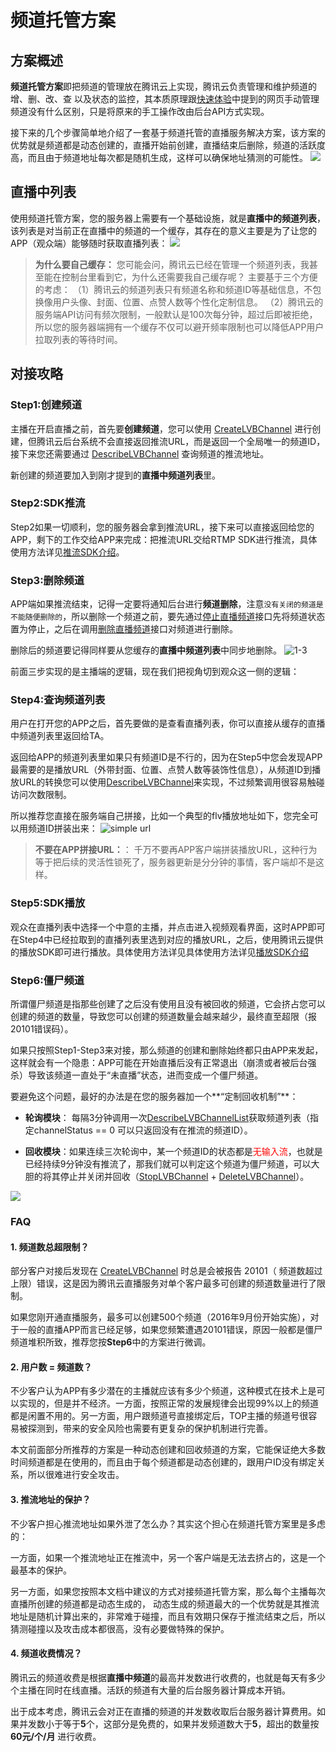 # 频道托管方案
## 方案概述
**频道托管方案**即把频道的管理放在腾讯云上实现，腾讯云负责管理和维护频道的增、删、改、查 以及状态的监控，其本质原理跟[快速体验](http://www.qcloud.com/doc/product/267/4697)中提到的网页手动管理频道没有什么区别，只是将原来的手工操作改由后台API方式实现。

接下来的几个步骤简单地介绍了一套基于频道托管的直播服务解决方案，该方案的优势就是频道都是动态创建的，直播开始前创建，直播结束后删除，频道的活跃度高，而且由于频道地址每次都是随机生成，这样可以确保地址猜测的可能性。
![](//mccdn.qcloud.com/static/img/5f9f08330b500d2c81b7c28be5307fee/image.png)

## 直播中列表
使用频道托管方案，您的服务器上需要有一个基础设施，就是**直播中的频道列表**，该列表是对当前正在直播中的频道的一个缓存，其存在的意义主要是为了让您的APP（观众端）能够随时获取直播列表：
![](//mc.qcloudimg.com/static/img/f64b39ec200d1bc3c74d45ae32d04982/image.png)

>  **为什么要自己缓存：**
>  您可能会问，腾讯云已经在管理一个频道列表，我甚至能在控制台里看到它，为什么还需要我自己缓存呢？
>  主要基于三个方便的考虑：
>  （1）腾讯云的频道列表只有频道名称和频道ID等基础信息，不包换像用户头像、封面、位置、点赞人数等个性化定制信息。
>  （2）腾讯云的服务端API访问有频次限制，一般默认是100次每分钟，超过后即被拒绝，所以您的服务器端拥有一个缓存不仅可以避开频率限制也可以降低APP用户拉取列表的等待时间。

## 对接攻略
### Step1:创建频道
主播在开启直播之前，首先要**创建频道**，您可以使用 [CreateLVBChannel](http://www.qcloud.com/doc/api/258/4703) 进行创建，但腾讯云后台系统不会直接返回推流URL，而是返回一个全局唯一的频道ID，接下来您还需要通过 [DescribeLVBChannel](https://www.qcloud.com/doc/api/258/4717) 查询频道的推流地址。

新创建的频道要加入到刚才提到的**直播中频道列表**里。

### Step2:SDK推流
Step2如果一切顺利，您的服务器会拿到推流URL，接下来可以直接返回给您的APP，剩下的工作交给APP来完成：把推流URL交给RTMP SDK进行推流，具体使用方法详见[推流SDK介绍](http://www.qcloud.com/doc/api/258/4734)。

### Step3:删除频道
APP端如果推流结束，记得一定要将通知后台进行**频道删除**，注意`没有关闭的频道是不能随便删除的`，所以删除一个频道之前，要先通过[停止直播频道](https://www.qcloud.com/doc/api/258/4720)接口先将频道状态置为停止，之后在调用[删除直播频道](https://www.qcloud.com/doc/api/258/4722)接口对频道进行删除。

删除后的频道要记得同样要从您缓存的**直播中频道列表**中同步地删除。
![1-3](//mc.qcloudimg.com/static/img/3cc24ef70bf5d0adfa6612d0eab77bb5/image.png)

前面三步实现的是主播端的逻辑，现在我们把视角切到观众这一侧的逻辑：

### Step4:查询频道列表
用户在打开您的APP之后，首先要做的是查看直播列表，你可以直接从缓存的直播中频道列表里返回给TA。

返回给APP的频道列表里如果只有频道ID是不行的，因为在Step5中您会发现APP最需要的是播放URL（外带封面、位置、点赞人数等装饰性信息），从频道ID到播放URL的转换您可以使用[DescribeLVBChannel](https://www.qcloud.com/doc/api/258/4717)来实现，不过频繁调用很容易触碰访问次数限制。

所以推荐您直接在服务端自己拼接，比如一个典型的flv播放地址如下，您完全可以用频道ID拼装出来：
![simple url](//mc.qcloudimg.com/static/img/cb33257ac2623be2296b3f34a1927ae7/image.png)

>  **不要在APP拼接URL：**：
>  千万不要再APP客户端拼装播放URL，这种行为等于把后续的灵活性锁死了，服务器更新是分分钟的事情，客户端却不是这样。

### Step5:SDK播放
观众在直播列表中选择一个中意的主播，并点击进入视频观看界面，这时APP即可在Step4中已经拉取到的直播列表里选到对应的播放URL，之后，使用腾讯云提供的播放SDK即可进行播放。具体使用方法详见具体使用方法详见[播放SDK介绍](http://www.qcloud.com/doc/api/258/4736)

### Step6:僵尸频道
所谓僵尸频道是指那些创建了之后没有使用且没有被回收的频道，它会挤占您可以创建的频道的数量，导致您可以创建的频道数量会越来越少，最终直至超限（报20101错误码）。

如果只按照Step1-Step3来对接，那么频道的创建和删除始终都只由APP来发起，这样就会有一个隐患：APP可能在开始直播后没有正常退出（崩溃或者被后台强杀）导致该频道一直处于“未直播”状态，进而变成一个僵尸频道。

要避免这个问题，最好的办法是在您的服务器加一个**“定制回收机制”**：
- **轮询模块**： 每隔3分钟调用一次[DescribeLVBChannelList](https://www.qcloud.com/doc/api/258/4716)获取频道列表（指定channelStatus == 0 可以只返回没有在推流的频道ID）。

- **回收模块**：如果连续三次轮询中，某一个频道ID的状态都是<font color='red'>无输入流</font>，也就是已经持续9分钟没有推流了，那我们就可以判定这个频道为僵尸频道，可以大胆的将其停止并关闭并回收（[StopLVBChannel](https://www.qcloud.com/doc/api/258/4720) + [DeleteLVBChannel](https://www.qcloud.com/doc/api/258/4722)）。

![](//mc.qcloudimg.com/static/img/e663d5652dc086a6239f1224274f2c16/image.png)


### FAQ

#### 1. 频道数总超限制？
部分客户对接后发现在 [CreateLVBChannel](http://www.qcloud.com/doc/api/258/4703) 时总是会被报告 20101（ 频道数超过上限）错误，这是因为腾讯云直播服务对单个客户最多可创建的频道数量进行了限制。

如果您刚开通直播服务，最多可以创建500个频道（2016年9月份开始实施），对于一般的直播APP而言已经足够，如果您频繁遭遇20101错误，原因一般都是僵尸频道堆积所致，推荐您按**Step6**中的方案进行微调。

#### 2. 用户数 = 频道数？
不少客户认为APP有多少潜在的主播就应该有多少个频道，这种模式在技术上是可以实现的，但是并不经济。一方面，按照正常的发展规律会出现99%以上的频道都是闲置不用的。另一方面，用户跟频道号直接绑定后，TOP主播的频道号很容易被探测到，带来的安全风险也需要有更复杂的保护机制进行完善。

本文前面部分所推荐的方案是一种动态创建和回收频道的方案，它能保证绝大多数时间频道都是在使用的，而且由于每个频道都是动态创建的，跟用户ID没有绑定关系，所以很难进行安全攻击。

#### 3. 推流地址的保护？
不少客户担心推流地址如果外泄了怎么办？其实这个担心在频道托管方案里是多虑的：

一方面，如果一个推流地址正在推流中，另一个客户端是无法去挤占的，这是一个最基本的保护。

另一方面，如果您按照本文档中建议的方式对接频道托管方案，那么每个主播每次直播所创建的频道都是动态生成的， 动态生成的频道最大的一个优势就是其推流地址是随机计算出来的，非常难于碰撞，而且有效期只保存于推流结束之后，所以猜测碰撞以及攻击成本都很高，没有必要做特殊的保护。

#### 4. 频道收费情况？
腾讯云的频道收费是根据**直播中频道**的最高并发数进行收费的，也就是每天有多少个主播在同时在线直播。活跃的频道有大量的后台服务器计算成本开销。

出于成本考虑，腾讯云会对正在直播的频道的并发数收取后台服务器计算费用。如果并发数小于等于**5**个，这部分是免费的，如果并发频道数大于**5**，超出的数量按 **60元/个/月** 进行收费。




